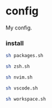 # config

My config.

### install

```bash
sh packages.sh
```

```bash
sh zsh.sh
```

```bash
sh nvim.sh
```

```bash
sh vscode.sh
```

```bash
sh workspace.sh
```
